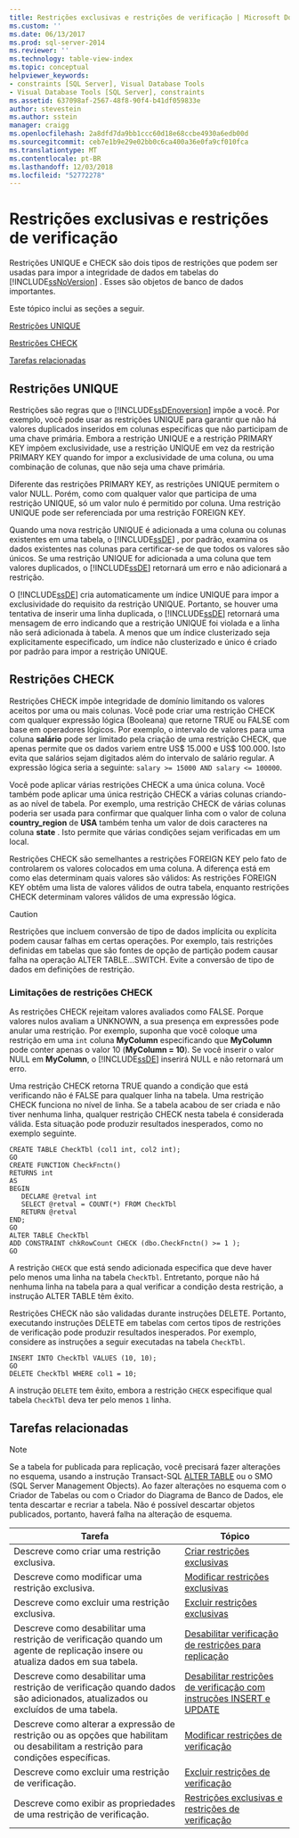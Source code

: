 ```yaml
---
title: Restrições exclusivas e restrições de verificação | Microsoft Docs
ms.custom: ''
ms.date: 06/13/2017
ms.prod: sql-server-2014
ms.reviewer: ''
ms.technology: table-view-index
ms.topic: conceptual
helpviewer_keywords:
- constraints [SQL Server], Visual Database Tools
- Visual Database Tools [SQL Server], constraints
ms.assetid: 637098af-2567-48f8-90f4-b41df059833e
author: stevestein
ms.author: sstein
manager: craigg
ms.openlocfilehash: 2a8dfd7da9bb1ccc60d18e68ccbe4930a6edb00d
ms.sourcegitcommit: ceb7e1b9e29e02bb0c6ca400a36e0fa9cf010fca
ms.translationtype: MT
ms.contentlocale: pt-BR
ms.lasthandoff: 12/03/2018
ms.locfileid: "52772278"
---
```

# <a name="unique-constraints-and-check-constraints"></a>Restrições exclusivas e restrições de verificação
  Restrições UNIQUE e CHECK são dois tipos de restrições que podem ser usadas para impor a integridade de dados em tabelas do [!INCLUDE[ssNoVersion](../../includes/ssnoversion-md.md)] . Esses são objetos de banco de dados importantes.  
  
 Este tópico inclui as seções a seguir.  
  
 [Restrições UNIQUE](#Unique)  
  
 [Restrições CHECK](#Check)  
  
 [Tarefas relacionadas](#Tasks)  
  
##  <a name="Unique"></a> Restrições UNIQUE  
 Restrições são regras que o [!INCLUDE[ssDEnoversion](../../includes/ssdenoversion-md.md)] impõe a você. Por exemplo, você pode usar as restrições UNIQUE para garantir que não há valores duplicados inseridos em colunas específicas que não participam de uma chave primária. Embora a restrição UNIQUE e a restrição PRIMARY KEY impõem exclusividade, use a restrição UNIQUE em vez da restrição PRIMARY KEY quando for impor a exclusividade de uma coluna, ou uma combinação de colunas, que não seja uma chave primária.  
  
 Diferente das restrições PRIMARY KEY, as restrições UNIQUE permitem o valor NULL. Porém, como com qualquer valor que participa de uma restrição UNIQUE, só um valor nulo é permitido por coluna. Uma restrição UNIQUE pode ser referenciada por uma restrição FOREIGN KEY.  
  
 Quando uma nova restrição UNIQUE é adicionada a uma coluna ou colunas existentes em uma tabela, o [!INCLUDE[ssDE](../../includes/ssde-md.md)] , por padrão, examina os dados existentes nas colunas para certificar-se de que todos os valores são únicos. Se uma restrição UNIQUE for adicionada a uma coluna que tem valores duplicados, o [!INCLUDE[ssDE](../../includes/ssde-md.md)] retornará um erro e não adicionará a restrição.  
  
 O [!INCLUDE[ssDE](../../includes/ssde-md.md)] cria automaticamente um índice UNIQUE para impor a exclusividade do requisito da restrição UNIQUE. Portanto, se houver uma tentativa de inserir uma linha duplicada, o [!INCLUDE[ssDE](../../includes/ssde-md.md)] retornará uma mensagem de erro indicando que a restrição UNIQUE foi violada e a linha não será adicionada à tabela. A menos que um índice clusterizado seja explicitamente especificado, um índice não clusterizado e único é criado por padrão para impor a restrição UNIQUE.  
  
##  <a name="Check"></a> Restrições CHECK  
 Restrições CHECK impõe integridade de domínio limitando os valores aceitos por uma ou mais colunas. Você pode criar uma restrição CHECK com qualquer expressão lógica (Booleana) que retorne TRUE ou FALSE com base em operadores lógicos. Por exemplo, o intervalo de valores para uma coluna **salário** pode ser limitado pela criação de uma restrição CHECK, que apenas permite que os dados variem entre US$ 15.000 e US$ 100.000. Isto evita que salários sejam digitados além do intervalo de salário regular. A expressão lógica seria a seguinte: `salary >= 15000 AND salary <= 100000`.  
  
 Você pode aplicar várias restrições CHECK a uma única coluna. Você também pode aplicar uma única restrição CHECK a várias colunas criando-as ao nível de tabela. Por exemplo, uma restrição CHECK de várias colunas poderia ser usada para confirmar que qualquer linha com o valor de coluna **country_region** de **USA** também tenha um valor de dois caracteres na coluna **state** . Isto permite que várias condições sejam verificadas em um local.  
  
 Restrições CHECK são semelhantes a restrições FOREIGN KEY pelo fato de controlarem os valores colocados em uma coluna. A diferença está em como elas determinam quais valores são válidos: As restrições FOREIGN KEY obtêm uma lista de valores válidos de outra tabela, enquanto restrições CHECK determinam valores válidos de uma expressão lógica.  
  
> [!CAUTION]  
>  Restrições que incluem conversão de tipo de dados implícita ou explícita podem causar falhas em certas operações. Por exemplo, tais restrições definidas em tabelas que são fontes de opção de partição podem causar falha na operação ALTER TABLE...SWITCH. Evite a conversão de tipo de dados em definições de restrição.  
  
### <a name="limitations-of-check-constraints"></a>Limitações de restrições CHECK  
 As restrições CHECK rejeitam valores avaliados como FALSE. Porque valores nulos avaliam a UNKNOWN, a sua presença em expressões pode anular uma restrição. Por exemplo, suponha que você coloque uma restrição em uma `int` coluna **MyColumn** especificando que **MyColumn** pode conter apenas o valor 10 (**MyColumn = 10**). Se você inserir o valor NULL em **MyColumn**, o [!INCLUDE[ssDE](../../includes/ssde-md.md)] inserirá NULL e não retornará um erro.  
  
 Uma restrição CHECK retorna TRUE quando a condição que está verificando não é FALSE para qualquer linha na tabela. Uma restrição CHECK funciona no nível de linha. Se a tabela acabou de ser criada e não tiver nenhuma linha, qualquer restrição CHECK nesta tabela é considerada válida. Esta situação pode produzir resultados inesperados, como no exemplo seguinte.  
  
```  
CREATE TABLE CheckTbl (col1 int, col2 int);  
GO  
CREATE FUNCTION CheckFnctn()  
RETURNS int  
AS   
BEGIN  
   DECLARE @retval int  
   SELECT @retval = COUNT(*) FROM CheckTbl  
   RETURN @retval  
END;  
GO  
ALTER TABLE CheckTbl  
ADD CONSTRAINT chkRowCount CHECK (dbo.CheckFnctn() >= 1 );  
GO  
```  
  
 A restrição `CHECK` que está sendo adicionada especifica que deve haver pelo menos uma linha na tabela `CheckTbl`. Entretanto, porque não há nenhuma linha na tabela para a qual verificar a condição desta restrição, a instrução ALTER TABLE têm êxito.  
  
 Restrições CHECK não são validadas durante instruções DELETE. Portanto, executando instruções DELETE em tabelas com certos tipos de restrições de verificação pode produzir resultados inesperados. Por exemplo, considere as instruções a seguir executadas na tabela `CheckTbl`.  
  
```  
INSERT INTO CheckTbl VALUES (10, 10);  
GO  
DELETE CheckTbl WHERE col1 = 10;  
```  
  
 A instrução `DELETE` tem êxito, embora a restrição `CHECK` especifique qual tabela `CheckTbl` deva ter pelo menos `1` linha.  
  
##  <a name="Tasks"></a> Tarefas relacionadas  
  
> [!NOTE]  
>  Se a tabela for publicada para replicação, você precisará fazer alterações no esquema, usando a instrução Transact-SQL [ALTER TABLE](/sql/t-sql/statements/alter-table-transact-sql) ou o SMO (SQL Server Management Objects). Ao fazer alterações no esquema com o Criador de Tabelas ou com o Criador do Diagrama de Banco de Dados, ele tenta descartar e recriar a tabela. Não é possível descartar objetos publicados, portanto, haverá falha na alteração de esquema.  
  
|Tarefa|Tópico|  
|----------|-----------|  
|Descreve como criar uma restrição exclusiva.|[Criar restrições exclusivas](../tables/create-unique-constraints.md)|  
|Descreve como modificar uma restrição exclusiva.|[Modificar restrições exclusivas](../tables/modify-unique-constraints.md)|  
|Descreve como excluir uma restrição exclusiva.|[Excluir restrições exclusivas](../tables/delete-unique-constraints.md)|  
|Descreve como desabilitar uma restrição de verificação quando um agente de replicação insere ou atualiza dados em sua tabela.|[Desabilitar verificação de restrições para replicação](../tables/disable-check-constraints-for-replication.md)|  
|Descreve como desabilitar uma restrição de verificação quando dados são adicionados, atualizados ou excluídos de uma tabela.|[Desabilitar restrições de verificação com instruções INSERT e UPDATE](../tables/disable-check-constraints-with-insert-and-update-statements.md)|  
|Descreve como alterar a expressão de restrição ou as opções que habilitam ou desabilitam a restrição para condições específicas.|[Modificar restrições de verificação](../tables/modify-check-constraints.md)|  
|Descreve como excluir uma restrição de verificação.|[Excluir restrições de verificação](../tables/delete-check-constraints.md)|  
|Descreve como exibir as propriedades de uma restrição de verificação.|[Restrições exclusivas e restrições de verificação](../tables/unique-constraints-and-check-constraints.md)|  
  
  
